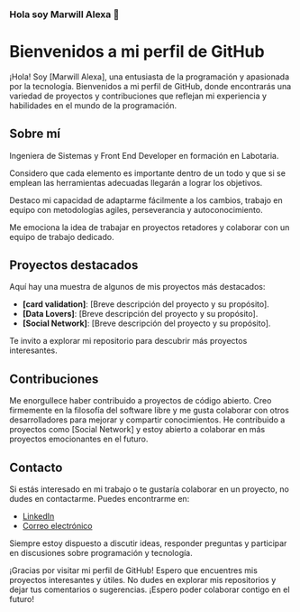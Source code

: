 ### Hola soy Marwill Alexa 👋
# Bienvenidos a mi perfil de GitHub

¡Hola! Soy [Marwill Alexa], una entusiasta de la programación y apasionada por la tecnología. Bienvenidos a mi perfil de GitHub, donde encontrarás una variedad de proyectos y contribuciones que reflejan mi experiencia y habilidades en el mundo de la programación.

## Sobre mí

Ingeniera de Sistemas y Front End Developer en formación en Labotaria. 

Considero que cada elemento es importante dentro de un todo y que si se emplean las herramientas adecuadas llegarán a lograr los objetivos.

Destaco mi capacidad de adaptarme fácilmente a los cambios, trabajo en equipo con metodologías agiles, perseverancia y autoconocimiento.

Me emociona la idea de trabajar en proyectos retadores y colaborar con un equipo de trabajo dedicado. 


## Proyectos destacados

Aquí hay una muestra de algunos de mis proyectos más destacados:

- **[card validation]**: [Breve descripción del proyecto y su propósito].
- **[Data Lovers]**: [Breve descripción del proyecto y su propósito].
- **[Social Network]**: [Breve descripción del proyecto y su propósito].

Te invito a explorar mi repositorio para descubrir más proyectos interesantes.

## Contribuciones

Me enorgullece haber contribuido a proyectos de código abierto. Creo firmemente en la filosofía del software libre y me gusta colaborar con otros desarrolladores para mejorar y compartir conocimientos. He contribuido a proyectos como [Social Network] y estoy abierto a colaborar en más proyectos emocionantes en el futuro.

## Contacto

Si estás interesado en mi trabajo o te gustaría colaborar en un proyecto, no dudes en contactarme. Puedes encontrarme en:

- [LinkedIn](https://www.linkedin.com/in/marwillsh1/)
- [Correo electrónico](alexas1903@gmail.com)

Siempre estoy dispuesto a discutir ideas, responder preguntas y participar en discusiones sobre programación y tecnología.

¡Gracias por visitar mi perfil de GitHub! Espero que encuentres mis proyectos interesantes y útiles. No dudes en explorar mis repositorios y dejar tus comentarios o sugerencias. ¡Espero poder colaborar contigo en el futuro!
<!--
**Alexas1903/Alexas1903** is a ✨ _special_ ✨ repository because its `README.md` (this file) appears on your GitHub profile.


